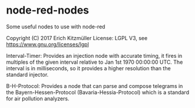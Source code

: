 # node-red-nodes
Some useful nodes to use with node-red

Copyright (C) 2017 Erich Kitzmüller
License: LGPL V3, see https://www.gnu.org/licenses/lgpl

Interval-Timer: Provides an injection node with accurate timing, it fires in multiples of the given interval relative to Jan 1st 1970 00:00:00 UTC. The interval is in milliseconds, so it provides a higher resolution than the standard injector.

B-H-Protocol: Provides a node that can parse and compose telegrams in the Bayern-Hessen-Protocol (Bavaria-Hessia-Protocol) which is a standard for air pollution analyzers. 
